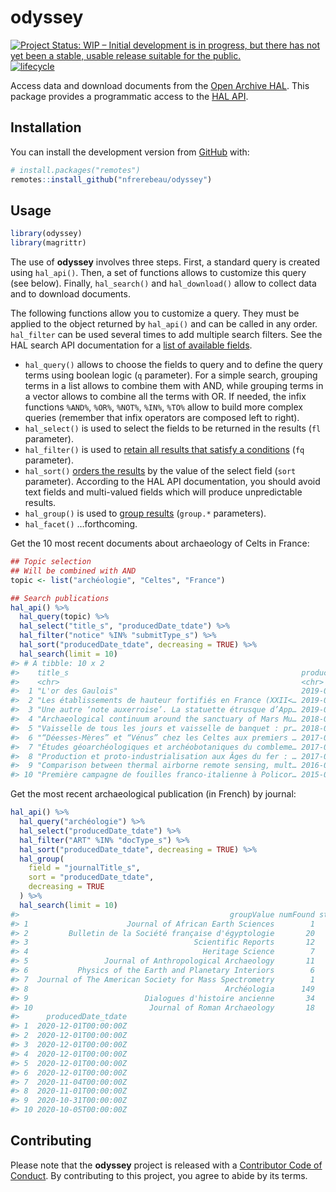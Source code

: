 
<!-- README.md is generated from README.Rmd. Please edit that file -->

# odyssey

<!-- badges: start -->

[![Project Status: WIP – Initial development is in progress, but there
has not yet been a stable, usable release suitable for the
public.](https://www.repostatus.org/badges/latest/wip.svg)](https://www.repostatus.org/#wip)
[![lifecycle](https://img.shields.io/badge/lifecycle-experimental-orange.svg)](https://www.tidyverse.org/lifecycle/#experimental)
<!-- badges: end -->

Access data and download documents from the [Open Archive
HAL](https://hal.archives-ouvertes.fr/). This package provides a
programmatic access to the [HAL
API](https://api.archives-ouvertes.fr/docs).

## Installation

You can install the development version from
[GitHub](https://github.com/) with:

``` r
# install.packages("remotes")
remotes::install_github("nfrerebeau/odyssey")
```

## Usage

``` r
library(odyssey)
library(magrittr)
```

The use of **odyssey** involves three steps. First, a standard query is
created using `hal_api()`. Then, a set of functions allows to customize
this query (see below). Finally, `hal_search()` and `hal_download()`
allow to collect data and to download documents.

The following functions allow you to customize a query. They must be
applied to the object returned by `hal_api()` and can be called in any
order. `hal_filter` can be used several times to add multiple search
filters. See the HAL search API documentation for a [list of available
fields](https://api.archives-ouvertes.fr/docs/search/?schema=fields#fields).

  - `hal_query()` allows to choose the fields to query and to define the
    query terms using boolean logic (`q` parameter). For a simple
    search, grouping terms in a list allows to combine them with AND,
    while grouping terms in a vector allows to combine all the terms
    with OR. If needed, the infix functions `%AND%`, `%OR%`, `%NOT%`,
    `%IN%`, `%TO%` allow to build more complex queries (remember that
    infix operators are composed left to right).
  - `hal_select()` is used to select the fields to be returned in the
    results (`fl` parameter).
  - `hal_filter()` is used to [retain all results that satisfy a
    conditions](https://api.archives-ouvertes.fr/docs/search/?#fq) (`fq`
    parameter).
  - `hal_sort()` [orders the
    results](https://api.archives-ouvertes.fr/docs/search/?#sort) by the
    value of the select field (`sort` parameter). According to the HAL
    API documentation, you should avoid text fields and multi-valued
    fields which will produce unpredictable results.
  - `hal_group()` is used to [group
    results](https://api.archives-ouvertes.fr/docs/search/?#group)
    (`group.*` parameters).
  - `hal_facet()` …forthcoming.

Get the 10 most recent documents about archaeology of Celts in France:

``` r
## Topic selection
## Will be combined with AND
topic <- list("archéologie", "Celtes", "France")

## Search publications
hal_api() %>%
  hal_query(topic) %>%
  hal_select("title_s", "producedDate_tdate") %>%
  hal_filter("notice" %IN% "submitType_s") %>% 
  hal_sort("producedDate_tdate", decreasing = TRUE) %>%
  hal_search(limit = 10)
#> # A tibble: 10 x 2
#>    title_s                                                    producedDate_tdate
#>    <chr>                                                      <chr>             
#>  1 "L'or des Gaulois"                                         2019-09-01T00:00:…
#>  2 "Les établissements de hauteur fortifiés en France (XXII<… 2019-05-29T00:00:…
#>  3 "Une autre ‘note auxerroise’. La statuette étrusque d’App… 2019-01-01T00:00:…
#>  4 "Archaeological continuum around the sanctuary of Mars Mu… 2018-06-04T00:00:…
#>  5 "Vaisselle de tous les jours et vaisselle de banquet : pr… 2018-01-01T00:00:…
#>  6 "“Déesses-Mères” et “Vénus” chez les Celtes aux premiers … 2017-09-01T00:00:…
#>  7 "Études géoarchéologiques et archéobotaniques du combleme… 2017-03-23T00:00:…
#>  8 "Production et proto-industrialisation aux Âges du fer : … 2017-01-01T00:00:…
#>  9 "Comparison between thermal airborne remote sensing, mult… 2016-01-01T00:00:…
#> 10 "Première campagne de fouilles franco-italienne à Policor… 2015-01-01T00:00:…
```

Get the most recent archaeological publication (in French) by journal:

``` r
hal_api() %>%
  hal_query("archéologie") %>%
  hal_select("producedDate_tdate") %>%
  hal_filter("ART" %IN% "docType_s") %>%
  hal_sort("producedDate_tdate", decreasing = TRUE) %>%
  hal_group(
    field = "journalTitle_s",
    sort = "producedDate_tdate", 
    decreasing = TRUE
  ) %>%
  hal_search(limit = 10)
#>                                               groupValue numFound start
#> 1                      Journal of African Earth Sciences        1     0
#> 2         Bulletin de la Société française d'égyptologie       20     0
#> 3                                     Scientific Reports       12     0
#> 4                                       Heritage Science        7     0
#> 5                 Journal of Anthropological Archaeology       11     0
#> 6           Physics of the Earth and Planetary Interiors        6     0
#> 7  Journal of The American Society for Mass Spectrometry        1     0
#> 8                                            Archéologia      149     0
#> 9                          Dialogues d'histoire ancienne       34     0
#> 10                          Journal of Roman Archaeology       18     0
#>      producedDate_tdate
#> 1  2020-12-01T00:00:00Z
#> 2  2020-12-01T00:00:00Z
#> 3  2020-12-01T00:00:00Z
#> 4  2020-12-01T00:00:00Z
#> 5  2020-12-01T00:00:00Z
#> 6  2020-12-01T00:00:00Z
#> 7  2020-11-04T00:00:00Z
#> 8  2020-11-01T00:00:00Z
#> 9  2020-10-31T00:00:00Z
#> 10 2020-10-05T00:00:00Z
```

## Contributing

Please note that the **odyssey** project is released with a [Contributor
Code of
Conduct](https://github.com/nfrerebeau/odyssey/blob/master/.github/CODE_OF_CONDUCT.md).
By contributing to this project, you agree to abide by its terms.
